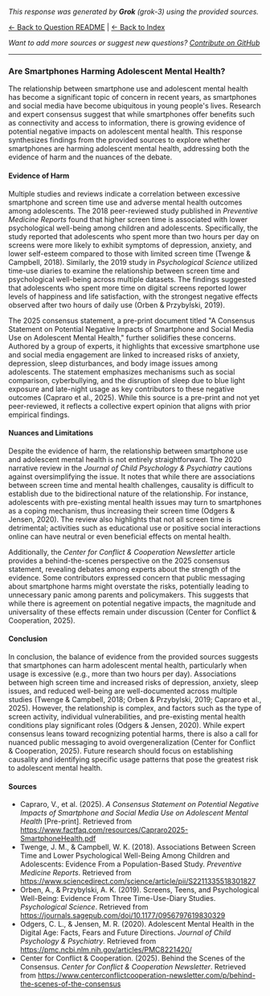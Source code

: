 <!-- 
Generated by: grok
Model: grok-3
Prompt type: sources
Generated at: 2025-06-07T16:33:56.660754
-->

*This response was generated by **Grok** (grok-3) using the provided sources.*

[← Back to Question README](README.md) | [← Back to Index](../README.md)

*Want to add more sources or suggest new questions? [Contribute on GitHub](https://github.com/justinwest/SuggestedSources)*

---

### Are Smartphones Harming Adolescent Mental Health?

The relationship between smartphone use and adolescent mental health has become a significant topic of concern in recent years, as smartphones and social media have become ubiquitous in young people's lives. Research and expert consensus suggest that while smartphones offer benefits such as connectivity and access to information, there is growing evidence of potential negative impacts on adolescent mental health. This response synthesizes findings from the provided sources to explore whether smartphones are harming adolescent mental health, addressing both the evidence of harm and the nuances of the debate.

#### Evidence of Harm
Multiple studies and reviews indicate a correlation between excessive smartphone and screen time use and adverse mental health outcomes among adolescents. The 2018 peer-reviewed study published in *Preventive Medicine Reports* found that higher screen time is associated with lower psychological well-being among children and adolescents. Specifically, the study reported that adolescents who spent more than two hours per day on screens were more likely to exhibit symptoms of depression, anxiety, and lower self-esteem compared to those with limited screen time (Twenge & Campbell, 2018). Similarly, the 2019 study in *Psychological Science* utilized time-use diaries to examine the relationship between screen time and psychological well-being across multiple datasets. The findings suggested that adolescents who spent more time on digital screens reported lower levels of happiness and life satisfaction, with the strongest negative effects observed after two hours of daily use (Orben & Przybylski, 2019).

The 2025 consensus statement, a pre-print document titled "A Consensus Statement on Potential Negative Impacts of Smartphone and Social Media Use on Adolescent Mental Health," further solidifies these concerns. Authored by a group of experts, it highlights that excessive smartphone use and social media engagement are linked to increased risks of anxiety, depression, sleep disturbances, and body image issues among adolescents. The statement emphasizes mechanisms such as social comparison, cyberbullying, and the disruption of sleep due to blue light exposure and late-night usage as key contributors to these negative outcomes (Capraro et al., 2025). While this source is a pre-print and not yet peer-reviewed, it reflects a collective expert opinion that aligns with prior empirical findings.

#### Nuances and Limitations
Despite the evidence of harm, the relationship between smartphone use and adolescent mental health is not entirely straightforward. The 2020 narrative review in the *Journal of Child Psychology & Psychiatry* cautions against oversimplifying the issue. It notes that while there are associations between screen time and mental health challenges, causality is difficult to establish due to the bidirectional nature of the relationship. For instance, adolescents with pre-existing mental health issues may turn to smartphones as a coping mechanism, thus increasing their screen time (Odgers & Jensen, 2020). The review also highlights that not all screen time is detrimental; activities such as educational use or positive social interactions online can have neutral or even beneficial effects on mental health.

Additionally, the *Center for Conflict & Cooperation Newsletter* article provides a behind-the-scenes perspective on the 2025 consensus statement, revealing debates among experts about the strength of the evidence. Some contributors expressed concern that public messaging about smartphone harms might overstate the risks, potentially leading to unnecessary panic among parents and policymakers. This suggests that while there is agreement on potential negative impacts, the magnitude and universality of these effects remain under discussion (Center for Conflict & Cooperation, 2025).

#### Conclusion
In conclusion, the balance of evidence from the provided sources suggests that smartphones can harm adolescent mental health, particularly when usage is excessive (e.g., more than two hours per day). Associations between high screen time and increased risks of depression, anxiety, sleep issues, and reduced well-being are well-documented across multiple studies (Twenge & Campbell, 2018; Orben & Przybylski, 2019; Capraro et al., 2025). However, the relationship is complex, and factors such as the type of screen activity, individual vulnerabilities, and pre-existing mental health conditions play significant roles (Odgers & Jensen, 2020). While expert consensus leans toward recognizing potential harms, there is also a call for nuanced public messaging to avoid overgeneralization (Center for Conflict & Cooperation, 2025). Future research should focus on establishing causality and identifying specific usage patterns that pose the greatest risk to adolescent mental health.

#### Sources
- Capraro, V., et al. (2025). *A Consensus Statement on Potential Negative Impacts of Smartphone and Social Media Use on Adolescent Mental Health* [Pre-print]. Retrieved from https://www.factfaq.com/resources/Capraro2025-SmartphoneHealth.pdf
- Twenge, J. M., & Campbell, W. K. (2018). Associations Between Screen Time and Lower Psychological Well-Being Among Children and Adolescents: Evidence From a Population-Based Study. *Preventive Medicine Reports*. Retrieved from https://www.sciencedirect.com/science/article/pii/S2211335518301827
- Orben, A., & Przybylski, A. K. (2019). Screens, Teens, and Psychological Well-Being: Evidence From Three Time-Use-Diary Studies. *Psychological Science*. Retrieved from https://journals.sagepub.com/doi/10.1177/0956797619830329
- Odgers, C. L., & Jensen, M. R. (2020). Adolescent Mental Health in the Digital Age: Facts, Fears and Future Directions. *Journal of Child Psychology & Psychiatry*. Retrieved from https://pmc.ncbi.nlm.nih.gov/articles/PMC8221420/
- Center for Conflict & Cooperation. (2025). Behind the Scenes of the Consensus. *Center for Conflict & Cooperation Newsletter*. Retrieved from https://www.centerconflictcooperation-newsletter.com/p/behind-the-scenes-of-the-consensus